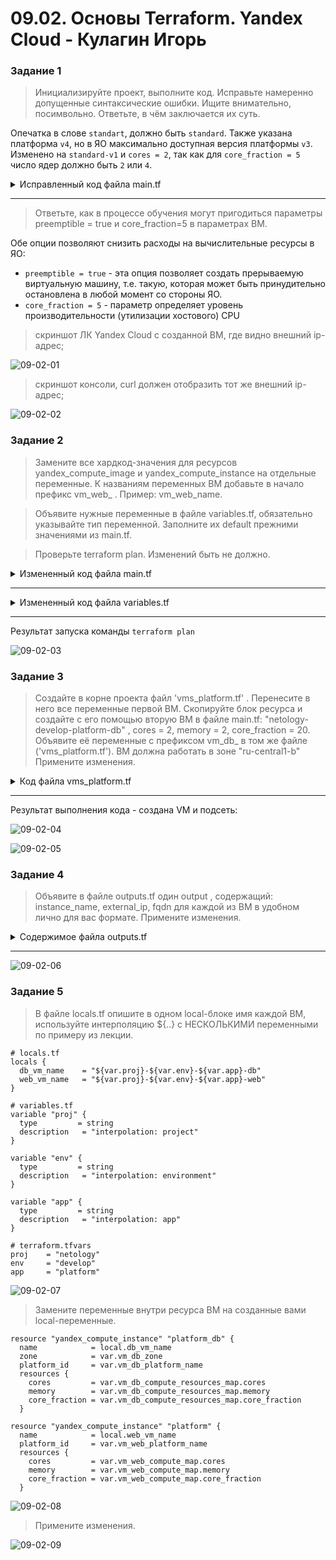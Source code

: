 # 09.02. Основы Terraform. Yandex Cloud - Кулагин Игорь
### Задание 1

> Инициализируйте проект, выполните код. Исправьте намеренно допущенные синтаксические ошибки. Ищите внимательно, посимвольно. Ответьте, в чём заключается их суть.

Опечатка в слове `standart`, должно быть `standard`. Также указана платформа `v4`, но в ЯО максимально доступная версия платформы `v3`. Изменено на `standard-v1` и `cores = 2`, так как для `core_fraction = 5` число ядер должно быть `2` или `4`.

<details>
<summary> Исправленный код файла main.tf </summary>

```
resource "yandex_vpc_network" "develop" {
  name = var.vpc_name
}

resource "yandex_vpc_subnet" "develop" {
  name           = var.vpc_name
  zone           = var.default_zone
  network_id     = yandex_vpc_network.develop.id
  v4_cidr_blocks = var.default_cidr
}

data "yandex_compute_image" "ubuntu" {
  family = "ubuntu-2004-lts"
}

resource "yandex_compute_instance" "platform" {
  name        = "netology-develop-platform-web"
  platform_id = "standard-v1"
  resources {
    cores         = 2
    memory        = 1
    core_fraction = 5
  }

  boot_disk {
    initialize_params {
      image_id = data.yandex_compute_image.ubuntu.image_id
    }
  }

  scheduling_policy {
    preemptible = true
  }

  network_interface {
    subnet_id = yandex_vpc_subnet.develop.id
    nat       = true
  }

  metadata = {
    serial-port-enable = 1
    ssh-keys           = "ubuntu:${var.vms_ssh_root_key}"
  }

}
```

</details>

---
> Ответьте, как в процессе обучения могут пригодиться параметры preemptible = true и core_fraction=5 в параметрах ВМ.

Обе опции позволяют снизить расходы на вычислительные ресурсы в ЯО:
- `preemptible = true` - эта опция позволяет создать прерываемую виртуальную машину, т.е. такую, которая может быть принудительно остановлена в любой момент со стороны ЯО. 
- `core_fraction = 5` - параметр определяет уровень производительности (утилизации хостового) CPU

>скриншот ЛК Yandex Cloud с созданной ВМ, где видно внешний ip-адрес;

![09-02-01](screenshots/09-02-01.png)

>скриншот консоли, curl должен отобразить тот же внешний ip-адрес;

![09-02-02](screenshots/09-02-02.png)

### Задание 2

> Замените все хардкод-значения для ресурсов yandex_compute_image и yandex_compute_instance на отдельные переменные. К названиям переменных ВМ добавьте в начало префикс vm_web_ . Пример: vm_web_name.

> Объявите нужные переменные в файле variables.tf, обязательно указывайте тип переменной. Заполните их default прежними значениями из main.tf.

> Проверьте terraform plan. Изменений быть не должно.

<details>
<summary> Измененный код файла main.tf </summary>

```
resource "yandex_vpc_network" "develop" {
  name = var.vpc_name
}

resource "yandex_vpc_subnet" "develop" {
  name           = var.vpc_name
  zone           = var.default_zone
  network_id     = yandex_vpc_network.develop.id
  v4_cidr_blocks = var.default_cidr
}

data "yandex_compute_image" "ubuntu" {
  family = var.vm_web_image_name
}

resource "yandex_compute_instance" "platform" {
  name        = var.vm_web_compute_instance_name
  platform_id = var.vm_web_platform_name
  resources {
    cores         = var.vm_web_compute_map.cores
    memory        = var.vm_web_compute_map.memory
    core_fraction = var.vm_web_compute_map.core_fraction
  }

  boot_disk {
    initialize_params {
      image_id = data.yandex_compute_image.ubuntu.image_id
    }
  }

  scheduling_policy {
    preemptible = true
  }

  network_interface {
    subnet_id = yandex_vpc_subnet.develop.id
    nat       = true
  }

  metadata = {
    serial-port-enable = 1
    ssh-keys           = "ubuntu:${var.vms_ssh_root_key}"
  }

}
```

</details>

---

<details>
<summary> Измененный код файла variables.tf </summary>

```
###cloud vars
variable "token" {
  type        = string
  description = "OAuth-token; https://cloud.yandex.ru/docs/iam/concepts/authorization/oauth-token"
}

variable "cloud_id" {
  type        = string
  default     = "b1get9r87fgg41m2mrgu"
  description = "https://cloud.yandex.ru/docs/resource-manager/operations/cloud/get-id"
}

variable "folder_id" {
  type        = string
  default     = "b1g90asbm64681hb6q3p"
  description = "https://cloud.yandex.ru/docs/resource-manager/operations/folder/get-id"
}

variable "default_zone" {
  type        = string
  default     = "ru-central1-a"
  description = "https://cloud.yandex.ru/docs/overview/concepts/geo-scope"
}
variable "default_cidr" {
  type        = list(string)
  default     = ["10.0.1.0/24"]
  description = "https://cloud.yandex.ru/docs/vpc/operations/subnet-create"
}

variable "vpc_name" {
  type        = string
  default     = "develop"
  description = "VPC network & subnet name"
}

###ssh vars

variable "vms_ssh_root_key" {
  type        = string
  description = "ssh-keygen -t ed25519"
}


variable "vm_web_compute_map" {
  type    = map(number)
  default = {
    cores         = 2
    memory        = 1
    core_fraction = 5
  }
}

variable "vm_web_image_name" {
  type         = string
  default       = "ubuntu-2004-lts"
  description   = "vm web image name"
}

variable "vm_web_platform_name" {
  type          = string
  default       = "standard-v1"
  description   = "wm web platform id at yc"
}

variable "vm_web_compute_instance_name" {
  type          = string
  default       = "netology-develop-platform-web"
  description   = "vm web compute instance name"
}
```

</details>

---

Результат запуска команды `terraform plan`

![09-02-03](screenshots/09-02-03.png)


### Задание 3

>   Создайте в корне проекта файл 'vms_platform.tf' . Перенесите в него все переменные первой ВМ.
    Скопируйте блок ресурса и создайте с его помощью вторую ВМ в файле main.tf: "netology-develop-platform-db" , cores  = 2, memory = 2, core_fraction = 20. Объявите её переменные с префиксом vm_db_ в том же файле ('vms_platform.tf'). ВМ должна работать в зоне "ru-central1-b"
    Примените изменения.


<details>
<summary> Код файла vms_platform.tf </summary>

```
### db vm variables

variable "vm_db_zone" {
  type        = string
  default     = "ru-central1-b"
  description = "db vm zone"
}

variable "vm_db_compute_resources_map" {
  type    = map(number)
  default = {
    cores         = 2
    memory        = 2
    core_fraction = 20
  }
}

variable "vm_db_image_name" {
  type         = string
  default       = "ubuntu-2004-lts"
  description   = "vm web image name"
}

variable "vm_db_platform_name" {
  type          = string
  default       = "standard-v1"
  description   = "wm web platform id at yc"
}

variable "vm_db_compute_instance_name" {
  type          = string
  default       = "netology-develop-platform-db"
  description   = "vm web compute instance name"
}

variable "vm_db_subnet" {
  type          = list(string)
  default       = ["10.0.10.0/24"]
  description   = "subnet for vm db"
}

variable "vm_db_subnet_name" {
  type          = string
  default       = "platform_db_subnet"
  description   = "subnet for vm db"
}

### create a subnet in new zone

resource "yandex_vpc_subnet" "platform_db" {
  name           = var.vm_db_subnet_name
  zone           = var.vm_db_zone
  network_id     = yandex_vpc_network.develop.id
  v4_cidr_blocks = var.vm_db_subnet
}

### db compute node instance declaration

resource "yandex_compute_instance" "platform_db" {
  name        = var.vm_db_compute_instance_name
  zone        = var.vm_db_zone
  platform_id = var.vm_db_platform_name
  resources {
    cores         = var.vm_db_compute_resources_map.cores
    memory        = var.vm_db_compute_resources_map.memory
    core_fraction = var.vm_db_compute_resources_map.core_fraction
  }

  boot_disk {
    initialize_params {
      image_id = data.yandex_compute_image.ubuntu.image_id
    }
  }

  scheduling_policy {
    preemptible = true
  }

  network_interface {
    subnet_id = yandex_vpc_subnet.platform_db.id
    nat       = true
  }

  metadata = {
    serial-port-enable = 1
    ssh-keys           = "ubuntu:${var.vms_ssh_root_key}"
  }

}
```

</details>

---

Результат выполнения кода - создана VM и подсеть:

![09-02-04](screenshots/09-02-04.png)

![09-02-05](screenshots/09-02-05.png)

### Задание 4

>Объявите в файле outputs.tf один output , содержащий: instance_name, external_ip, fqdn для каждой из ВМ в удобном лично для вас формате. Примените изменения.

<details>
<summary> Содержимое файла outputs.tf </summary>

```
output "platform_outputs_map" {
  description = "outputs - platform"
  value = {
    web_vm_name = "${yandex_compute_instance.platform.name}"
    web_vm_fqdn = "${yandex_compute_instance.platform.fqdn}"
    web_vm_external_ip = "${yandex_compute_instance.platform.network_interface.0.nat_ip_address}"

    db_vm_name = "${yandex_compute_instance.platform_db.name}"
    db_vm_fqdn = "${yandex_compute_instance.platform_db.fqdn}"
    db_vm_external_ip = "${yandex_compute_instance.platform_db.network_interface.0.nat_ip_address}"
  }
}
```

</details>

---

![09-02-06](screenshots/09-02-06.png)

### Задание 5

> В файле locals.tf опишите в одном local-блоке имя каждой ВМ, используйте интерполяцию ${..} с НЕСКОЛЬКИМИ переменными по примеру из лекции.

```
# locals.tf
locals {
  db_vm_name    = "${var.proj}-${var.env}-${var.app}-db"
  web_vm_name   = "${var.proj}-${var.env}-${var.app}-web"
}
```

```
# variables.tf
variable "proj" {
  type         = string
  description   = "interpolation: project"
}

variable "env" {
  type         = string
  description   = "interpolation: environment"
}

variable "app" {
  type         = string
  description   = "interpolation: app"
}
```

```
# terraform.tfvars
proj    = "netology"
env     = "develop"
app     = "platform"
```


![09-02-07](screenshots/09-02-07.png)

> Замените переменные внутри ресурса ВМ на созданные вами local-переменные.

```
resource "yandex_compute_instance" "platform_db" {
  name            = local.db_vm_name
  zone            = var.vm_db_zone
  platform_id     = var.vm_db_platform_name
  resources {
    cores         = var.vm_db_compute_resources_map.cores
    memory        = var.vm_db_compute_resources_map.memory
    core_fraction = var.vm_db_compute_resources_map.core_fraction
  }

resource "yandex_compute_instance" "platform" {
  name            = local.web_vm_name
  platform_id     = var.vm_web_platform_name
  resources {
    cores         = var.vm_web_compute_map.cores
    memory        = var.vm_web_compute_map.memory
    core_fraction = var.vm_web_compute_map.core_fraction
  }
```

![09-02-08](screenshots/09-02-08.png)

> Примените изменения.

![09-02-09](screenshots/09-02-09.png)